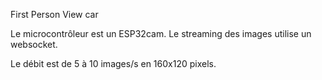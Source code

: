 First Person View car

Le microcontrôleur est un ESP32cam. Le streaming des images utilise un websocket.

Le débit est de 5 à 10 images/s en 160x120 pixels.
